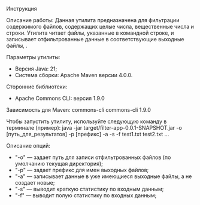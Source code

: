 Инструкция 

Описание работы: Данная утилита предназначена для фильтрации содержимого файлов, содержащих целые числа, вещественные числа и строки. 
Утилита читает файлы, указанные в командной строке, и записывает отфильтрованные данные в соответствующие выходные файлы, . 

Параметры утилиты:
- Версия Java: 21;
- Система сборки: Apache Maven версии 4.0.0.

Сторонние библиотеки:
- Apache Commons CLI: версия 1.9.0

Зависимость для Maven:
<dependency>
      <groupId>commons-cli</groupId>
      <artifactId>commons-cli</artifactId>
      <version>1.9.0</version>
    </dependency>

Чтобы запустить утилиту, используйте следующую команду в терминале (пример):
java -jar target/filter-app-0.0.1-SNAPSHOT.jar -o [путь_для_результатов] -p [префикс] -a -s -f test1.txt test2.txt ...

Описание опций:
- "-o" — задает путь для записи отфильтрованных файлов (по умолчанию текущая директория);
- "-p" — задает префикс для имен выходных файлов;
- "-a" — записывает данные в уже имеющиеся выходные файлы, а не создает новые;
- "-s" — выводит краткую статистику по входным данным;
- "-f" — выводит полую статистику по входных данным;

